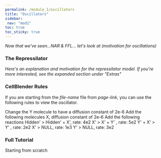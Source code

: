 ```yaml
---
permalink: /module_1/oscillators
title: "Oscillators"
sidebar: 
 nav: "mod1"
toc: true
toc_sticky: true
---
```


*Now that we've seen...NAR & FFL... let's look at (motivation for oscillations)*

### The Repressilator

*Here's an explanation and motivation for the repressilator model. If you're more interested, see the expanded section under "Extras"*

### CellBlender Rules

If you are starting from the *file-name* file from *page-link*, you can use the following rules to view the oscillator.  

Change the Y molecule to have a diffusion constant of 2e-6
Add the following molecules
X, diffusion constant of 2e-6
Add the following reactions
Hidden' > Hidden' + X', rate: 4e2
X' > X' + Y' , rate: 5e2
Y' + X' > Y' , rate: 2e2
X' > NULL, rate: 1e3
Y' > NULL, rate: 3e2

### Full Tutorial

Starting from scratch



